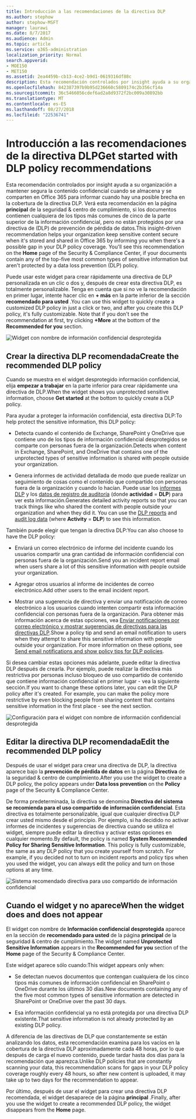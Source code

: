 ```yaml
---
title: Introducción a las recomendaciones de la directiva DLP
ms.author: stephow
author: stephow-MSFT
manager: laurawi
ms.date: 8/7/2017
ms.audience: Admin
ms.topic: article
ms.service: o365-administration
localization_priority: Normal
search.appverid:
- MOE150
- MET150
ms.assetid: 2ea4459b-cb13-4ce2-b9d1-0619316df88c
description: Esta recomendación controlados por insight ayuda a su organización a mantener segura la contenido confidencial cuando se almacena y se comparten en Office 365 para informar cuando hay una posible brecha en la cobertura de la directiva DLP. Verá esta recomendación en la página principal de la seguridad &amp; centro de cumplimiento, si los documentos contienen cualquiera de los tipos más comunes de cinco de la parte superior de la información confidencial, pero no están protegidos por una directiva de DLP.
ms.openlocfilehash: 842387397b9b95d236660c5809174c2b356cf14a
ms.sourcegitcommit: 36c5466056cdef6ad2a8d9372f2bc009a30892bb
ms.translationtype: MT
ms.contentlocale: es-ES
ms.lasthandoff: 08/27/2018
ms.locfileid: "22536741"
---
```

# <a name="get-started-with-dlp-policy-recommendations"></a><span data-ttu-id="a56e9-104">Introducción a las recomendaciones de la directiva DLP</span><span class="sxs-lookup"><span data-stu-id="a56e9-104">Get started with DLP policy recommendations</span></span>

<span data-ttu-id="a56e9-p102">Esta recomendación controlados por insight ayuda a su organización a mantener segura la contenido confidencial cuando se almacena y se comparten en Office 365 para informar cuando hay una posible brecha en la cobertura de la directiva DLP. Verá esta recomendación en la página **principal** de la seguridad &amp; centro de cumplimiento, si los documentos contienen cualquiera de los tipos más comunes de cinco de la parte superior de la información confidencial, pero no están protegidos por una directiva de (DLP) de prevención de pérdida de datos.</span><span class="sxs-lookup"><span data-stu-id="a56e9-p102">This insight-driven recommendation helps your organization keep sensitive content secure when it's stored and shared in Office 365 by informing you when there's a possible gap in your DLP policy coverage. You'll see this recommendation on the **Home** page of the Security &amp; Compliance Center, if your documents contain any of the top-five most common types of sensitive information but aren't protected by a data loss prevention (DLP) policy.</span></span> 
  
<span data-ttu-id="a56e9-p103">Puede usar este widget para crear rápidamente una directiva de DLP personalizada en un clic o dos y, después de crear esta directiva DLP, es totalmente personalizable. Tenga en cuenta que si no ve la recomendación en primer lugar, intente hacer clic en **+ más** en la parte inferior de la sección **recomendado para usted** .</span><span class="sxs-lookup"><span data-stu-id="a56e9-p103">You can use this widget to quickly create a customized DLP policy in just a click or two, and after you create this DLP policy, it's fully customizable. Note that if you don't see the recommendation at first, try clicking **+More** at the bottom of the **Recommended for you** section.</span></span> 
  
![Widget con nombre de información confidencial desprotegida](media/91bc04d2-6eff-4294-8b73-b2d56d26ffc4.png)
  
## <a name="create-the-recommended-dlp-policy"></a><span data-ttu-id="a56e9-110">Crear la directiva DLP recomendada</span><span class="sxs-lookup"><span data-stu-id="a56e9-110">Create the recommended DLP policy</span></span>

<span data-ttu-id="a56e9-111">Cuando se muestra en el widget desprotegido información confidencial, elija **empezar a trabajar** en la parte inferior para crear rápidamente una directiva de DLP.</span><span class="sxs-lookup"><span data-stu-id="a56e9-111">When the widget shows you unprotected sensitive information, choose **Get started** at the bottom to quickly create a DLP policy.</span></span> 
  
<span data-ttu-id="a56e9-112">Para ayudar a proteger la información confidencial, esta directiva DLP:</span><span class="sxs-lookup"><span data-stu-id="a56e9-112">To help protect the sensitive information, this DLP policy:</span></span>
  
- <span data-ttu-id="a56e9-113">Detecta cuando el contenido de Exchange, SharePoint y OneDrive que contiene uno de los tipos de información confidencial desprotegidos se comparte con personas fuera de la organización.</span><span class="sxs-lookup"><span data-stu-id="a56e9-113">Detects when content in Exchange, SharePoint, and OneDrive that contains one of the unprotected types of sensitive information is shared with people outside your organization.</span></span>
    
- <span data-ttu-id="a56e9-p104">Genera informes de actividad detallada de modo que puede realizar un seguimiento de cosas como el contenido que compartido con personas fuera de la organización y cuando lo hacían. Puede usar los [informes DLP](view-the-dlp-reports.md) y los [datos de registro de auditoría](search-the-audit-log-in-security-and-compliance.md) (donde **actividad** = **DLP**) para ver esta información.</span><span class="sxs-lookup"><span data-stu-id="a56e9-p104">Generates detailed activity reports so that you can track things like who shared the content with people outside your organization and when they did it. You can use the [DLP reports](view-the-dlp-reports.md) and [audit log data](search-the-audit-log-in-security-and-compliance.md) (where **Activity** = **DLP**) to see this information.</span></span>
    
<span data-ttu-id="a56e9-116">También puede elegir que tengan la directiva DLP:</span><span class="sxs-lookup"><span data-stu-id="a56e9-116">You can also choose to have the DLP policy:</span></span>
  
- <span data-ttu-id="a56e9-117">Enviará un correo electrónico de informe del incidente cuando los usuarios compartir una gran cantidad de información confidencial con personas fuera de la organización.</span><span class="sxs-lookup"><span data-stu-id="a56e9-117">Send you an incident report email when users share a lot of this sensitive information with people outside your organization.</span></span>
    
- <span data-ttu-id="a56e9-118">Agregar otros usuarios al informe de incidentes de correo electrónico.</span><span class="sxs-lookup"><span data-stu-id="a56e9-118">Add other users to the email incident report.</span></span>
    
- <span data-ttu-id="a56e9-p105">Mostrar una sugerencia de directiva y enviar una notificación de correo electrónico a los usuarios cuando intenten compartir esta información confidencial con personas fuera de la organización. Para obtener más información acerca de estas opciones, vea [Enviar notificaciones por correo electrónico y mostrar sugerencias de directivas para las directivas DLP](use-notifications-and-policy-tips.md).</span><span class="sxs-lookup"><span data-stu-id="a56e9-p105">Show a policy tip and send an email notification to users when they attempt to share this sensitive information with people outside your organization. For more information on these options, see [Send email notifications and show policy tips for DLP policies](use-notifications-and-policy-tips.md).</span></span>
    
<span data-ttu-id="a56e9-p106">Si desea cambiar estas opciones más adelante, puede editar la directiva DLP después de crearla. Por ejemplo, puede realizar la directiva más restrictiva por personas incluso bloqueo de uso compartido de contenido que contiene información confidencial en primer lugar - vea la siguiente sección.</span><span class="sxs-lookup"><span data-stu-id="a56e9-p106">If you want to change these options later, you can edit the DLP policy after it's created. For example, you can make the policy more restrictive by even blocking people from sharing content that contains sensitive information in the first place - see the next section.</span></span>
  
![Configuración para el widget con nombre de información confidencial desprotegida](media/b6106cbd-1bed-4582-aaef-b678de470c9b.png)
  
## <a name="edit-the-recommended-dlp-policy"></a><span data-ttu-id="a56e9-124">Editar la directiva DLP recomendada</span><span class="sxs-lookup"><span data-stu-id="a56e9-124">Edit the recommended DLP policy</span></span>

<span data-ttu-id="a56e9-125">Después de usar el widget para crear una directiva de DLP, la directiva aparece bajo la **prevención de pérdida de datos** en la página **Directiva** de la seguridad &amp; centro de cumplimiento.</span><span class="sxs-lookup"><span data-stu-id="a56e9-125">After you use the widget to create a DLP policy, the policy appears under **Data loss prevention** on the **Policy** page of the Security &amp; Compliance Center.</span></span> 
  
<span data-ttu-id="a56e9-p107">De forma predeterminada, la directiva se denomina **Directiva del sistema se recomienda para el uso compartido de información confidencial**. Esta directiva es totalmente personalizable, igual que cualquier directiva DLP crear usted mismo desde el principio. Por ejemplo, si ha decidido no activar informes de incidentes y sugerencias de directiva cuando se utiliza el widget, siempre puede editar la directiva y activar estas opciones en cualquier momento.</span><span class="sxs-lookup"><span data-stu-id="a56e9-p107">By default, the policy is named **System Recommended Policy for Sharing Sensitive Information**. This policy is fully customizable, the same as any DLP policy that you create yourself from scratch. For example, if you decided not to turn on incident reports and policy tips when you used the widget, you can always edit the policy and turn on those options at any time.</span></span>
  
![Sistema recomendado directiva para uso compartido de información confidencial](media/2fc49f25-ec25-4433-add4-d60f73888f13.png)
  
## <a name="when-the-widget-does-and-does-not-appear"></a><span data-ttu-id="a56e9-130">Cuando el widget y no aparece</span><span class="sxs-lookup"><span data-stu-id="a56e9-130">When the widget does and does not appear</span></span>

<span data-ttu-id="a56e9-131">El widget con nombre de **Información confidencial desprotegida** aparece en la sección de **recomendado para usted** de la página **principal** de la seguridad &amp; centro de cumplimiento.</span><span class="sxs-lookup"><span data-stu-id="a56e9-131">The widget named **Unprotected Sensitive Information** appears in the **Recommended for you** section of the **Home** page of the Security &amp; Compliance Center.</span></span> 
  
<span data-ttu-id="a56e9-132">Este widget aparece sólo cuando:</span><span class="sxs-lookup"><span data-stu-id="a56e9-132">This widget appears only when:</span></span>
  
- <span data-ttu-id="a56e9-133">Se detectan nuevos documentos que contengan cualquiera de los cinco tipos más comunes de información confidencial en SharePoint o OneDrive durante los últimos 30 días.</span><span class="sxs-lookup"><span data-stu-id="a56e9-133">New documents containing any of the five most common types of sensitive information are detected in SharePoint or OneDrive over the past 30 days.</span></span>
    
- <span data-ttu-id="a56e9-134">Esa información confidencial ya no está protegida por una directiva DLP existente.</span><span class="sxs-lookup"><span data-stu-id="a56e9-134">That sensitive information is not already protected by an existing DLP policy.</span></span>
    
<span data-ttu-id="a56e9-135">A diferencia de las directivas de DLP que constantemente se están analizando los datos, esta recomendación examina para los vacíos en la cobertura de la directiva DLP aproximadamente cada 48 horas, por lo que después de carga el nuevo contenido, puede tardar hasta dos días para la recomendación que aparezca.</span><span class="sxs-lookup"><span data-stu-id="a56e9-135">Unlike DLP policies that are constantly scanning your data, this recommendation scans for gaps in your DLP policy coverage roughly every 48 hours, so after new content is uploaded, it may take up to two days for the recommendation to appear.</span></span>
  
<span data-ttu-id="a56e9-136">Por último, después de usar el widget para crear una directiva DLP recomendada, el widget desaparece de la página **principal** .</span><span class="sxs-lookup"><span data-stu-id="a56e9-136">Finally, after you use the widget to create a recommended DLP policy, the widget disappears from the **Home** page.</span></span> 
  

